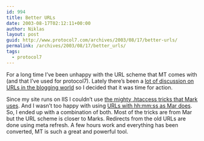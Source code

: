 ```yaml
---
id: 994
title: Better URLs
date: 2003-08-17T02:12:11+00:00
author: Niklas
layout: post
guid: http://www.protocol7.com/archives/2003/08/17/better-urls/
permalink: /archives/2003/08/17/better_urls/
tags:
  - protocol7
---
```

<div class='microid-e11cda14e890b0bdb7f6f775d378769d49aea33c'>
  <p>
    For a long time I&#8217;ve been unhappy with the URL scheme that MT comes with (and that I&#8217;ve used for protocol7). Lately there&#8217;s been a <a href="http://www.ashbykuhlman.net/blog/2003/07/27/2227">lot of discussion on URLs in the blogging world</a> so I decided that it was time for action.
  </p>
  
  <p>
    Since my site runs on IIS I couldn&#8217;t use <a href="http://diveintomark.org/archives/2003/08/15/slugs">the mighty .htaccess tricks that Mark uses</a>. And I wasn&#8217;t too happy with using <a href="http://mar.anomy.net/entry/2003/06/22/17.15.00/">URLs with hh:mm:ss as Mar does</a>. So, I ended up with a combination of both. Most of the tricks are from Mar but the URL scheme is closer to Marks. Redirects from the old URLs are done using meta refresh. A few hours work and everything has been converted, MT is such a great and powerful tool.
  </p>
</div>